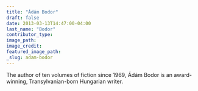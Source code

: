 ```yaml
---
title: "Ádám Bodor"
draft: false
date: 2013-03-13T14:47:00-04:00
last_name: "Bodor"
contributor_type:
image_path:
image_credit:
featured_image_path:
_slug: adam-bodor
---
```


The author of ten volumes of fiction since 1969, Ádám Bodor is an award-winning, Transylvanian-born Hungarian writer.

